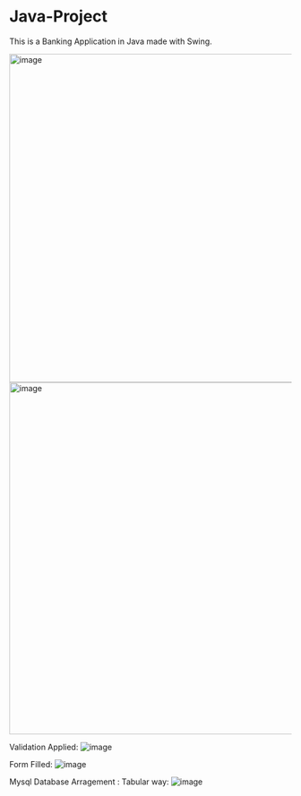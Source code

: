 # Java-Project
This is a Banking Application in Java made with Swing.


<img width="587" alt="image" src="https://github.com/vedant-058/Java-Project/assets/113187868/502d0b13-eaa8-4cb1-9382-843c63c41fe5">
<img width="629" alt="image" src="https://github.com/vedant-058/Java-Project/assets/113187868/238c9507-543d-430c-8ec7-ab642483e10a">

Validation Applied:
![image](https://github.com/vedant-058/Java-Project/assets/113187868/04aad9e6-7b28-4921-8ca3-a46e8d3c0c1f)


Form Filled:
![image](https://github.com/vedant-058/Java-Project/assets/113187868/1315566e-aa41-4436-9e34-86c1018aec56)



Mysql Database Arragement : Tabular way: 
![image](https://github.com/vedant-058/Java-Project/assets/113187868/d764813e-22ab-407b-aa13-d27e40a973c5)




